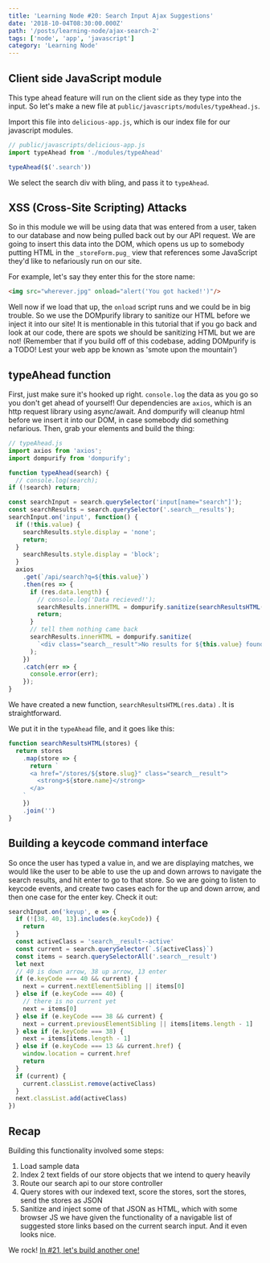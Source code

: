 ```yaml
---
title: 'Learning Node #20: Search Input Ajax Suggestions'
date: '2018-10-04T08:30:00.000Z'
path: '/posts/learning-node/ajax-search-2'
tags: ['node', 'app', 'javascript']
category: 'Learning Node'
---
```


## Client side JavaScript module

This type ahead feature will run on the client side as they type into the input. So let's make
a new file at `public/javascripts/modules/typeAhead.js`.

Import this file into `delicious-app.js`, which is our index file for our javascript modules.

```js
// public/javascripts/delicious-app.js
import typeAhead from './modules/typeAhead'

typeAhead($('.search'))
```

We select the search div with bling, and pass it to `typeAhead`.

## XSS (Cross-Site Scripting) Attacks

So in this module we will be using data that was entered from a user, taken to our database and now being pulled back out by our API request. We are going to insert this data into the DOM, which opens us up to somebody putting HTML in the `_storeForm.pug_` view that references some JavaScript they'd like to nefariously run on our site.

For example, let's say they enter this for the store name:

```html
<img src="wherever.jpg" onload="alert('You got hacked!')"/>
```

Well now if we load that up, the `onload` script runs and we could be in big trouble.
So we use the DOMpurify library to sanitize our HTML before we inject it into our site!
It is mentionable in this tutorial that if you go back and look at our code, there are spots we should be sanitizing HTML but we are not! (Remember that if you build off of this codebase, adding DOMpurify is a TODO! Lest your web app be known as 'smote upon the mountain')

## typeAhead function

First, just make sure it's hooked up right. `console.log` the data as you go so you don't get ahead of yourself!
Our dependencies are `axios`, which is an http request library using async/await. And dompurify will cleanup html before we insert it into our DOM, in case somebody did something nefarious.
Then, grab your elements and build the thing:

```js
// typeAhead.js
import axios from 'axios';
import dompurify from 'dompurify';

function typeAhead(search) {
  // console.log(search);
if (!search) return;

const searchInput = search.querySelector('input[name="search"]');
const searchResults = search.querySelector('.search__results');
searchInput.on('input', function() {
  if (!this.value) {
    searchResults.style.display = 'none';
    return;
  }
    searchResults.style.display = 'block';
  }
  axios
    .get(`/api/search?q=${this.value}`)
    .then(res => {
      if (res.data.length) {
        // console.log('Data recieved!');
        searchResults.innerHTML = dompurify.sanitize(searchResultsHTML(res.data));
        return;
      }
      // tell them nothing came back
      searchResults.innerHTML = dompurify.sanitize(
        `<div class="search__result">No results for ${this.value} found!</div>`
      );
    })
    .catch(err => {
      console.error(err);
    });
}
```

We have created a new function, `searchResultsHTML(res.data)` . It is straightforward.

We put it in the `typeAhead` file, and it goes like this:

```js
function searchResultsHTML(stores) {
  return stores
    .map(store => {
      return `
      <a href="/stores/${store.slug}" class="search__result">
        <strong>${store.name}</strong>
      </a>
    `
    })
    .join('')
}
```

## Building a keycode command interface

So once the user has typed a value in, and we are displaying matches, we would like the user to be able to use the up and down arrows to navigate the search results, and hit enter to go to that store.
So we are going to listen to keycode events, and create two cases each for the up and down arrow, and then one case for the enter key. Check it out:

```js
searchInput.on('keyup', e => {
  if (![38, 40, 13].includes(e.keyCode)) {
    return
  }
  const activeClass = 'search__result--active'
  const current = search.querySelector(`.${activeClass}`)
  const items = search.querySelectorAll('.search__result')
  let next
  // 40 is down arrow, 38 up arrow, 13 enter
  if (e.keyCode === 40 && current) {
    next = current.nextElementSibling || items[0]
  } else if (e.keyCode === 40) {
    // there is no current yet
    next = items[0]
  } else if (e.keyCode === 38 && current) {
    next = current.previousElementSibling || items[items.length - 1]
  } else if (e.keyCode === 38) {
    next = items[items.length - 1]
  } else if (e.keyCode === 13 && current.href) {
    window.location = current.href
    return
  }
  if (current) {
    current.classList.remove(activeClass)
  }
  next.classList.add(activeClass)
})
```

## Recap

Building this functionality involved some steps:

1. Load sample data
2. Index 2 text fields of our store objects that we intend to query heavily
3. Route our search api to our store controller
4. Query stores with our indexed text, score the stores, sort the stores, send the stores as JSON
5. Sanitize and inject some of that JSON as HTML, which with some browser JS we have given the functionality of a navigable list of suggested store links based on the current search input. And it even looks nice.

We rock! [In #21, let's build another one!](/posts/learning-node/geospatial-ajax)

